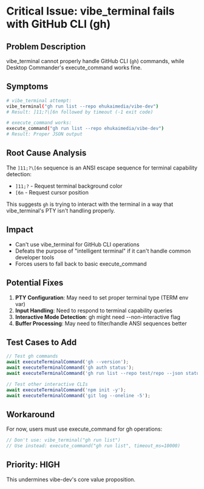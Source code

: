 # Critical Issue: vibe_terminal fails with GitHub CLI (gh)

## Problem Description
vibe_terminal cannot properly handle GitHub CLI (`gh`) commands, while Desktop Commander's execute_command works fine.

## Symptoms
```bash
# vibe_terminal attempt:
vibe_terminal("gh run list --repo ehukaimedia/vibe-dev")
# Result: ]11;?\[6n followed by timeout (-1 exit code)

# execute_command works:
execute_command("gh run list --repo ehukaimedia/vibe-dev")
# Result: Proper JSON output
```

## Root Cause Analysis
The `]11;?\[6n` sequence is an ANSI escape sequence for terminal capability detection:
- `]11;?` - Request terminal background color
- `[6n` - Request cursor position

This suggests `gh` is trying to interact with the terminal in a way that vibe_terminal's PTY isn't handling properly.

## Impact
- Can't use vibe_terminal for GitHub CLI operations
- Defeats the purpose of "intelligent terminal" if it can't handle common developer tools
- Forces users to fall back to basic execute_command

## Potential Fixes
1. **PTY Configuration**: May need to set proper terminal type (TERM env var)
2. **Input Handling**: Need to respond to terminal capability queries
3. **Interactive Mode Detection**: gh might need --non-interactive flag
4. **Buffer Processing**: May need to filter/handle ANSI sequences better

## Test Cases to Add
```typescript
// Test gh commands
await executeTerminalCommand('gh --version');
await executeTerminalCommand('gh auth status');
await executeTerminalCommand('gh run list --repo test/repo --json status');

// Test other interactive CLIs
await executeTerminalCommand('npm init -y');
await executeTerminalCommand('git log --oneline -5');
```

## Workaround
For now, users must use execute_command for gh operations:
```typescript
// Don't use: vibe_terminal("gh run list")
// Use instead: execute_command("gh run list", timeout_ms=10000)
```

## Priority: HIGH
This undermines vibe-dev's core value proposition.